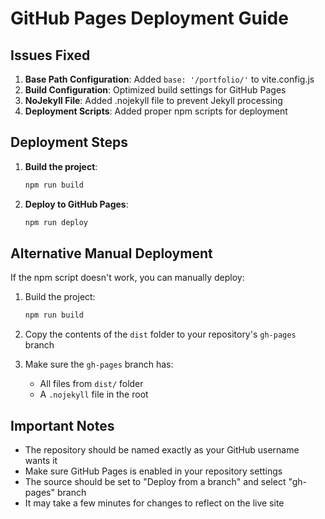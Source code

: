 # GitHub Pages Deployment Guide

## Issues Fixed

1. **Base Path Configuration**: Added `base: '/portfolio/'` to vite.config.js
2. **Build Configuration**: Optimized build settings for GitHub Pages
3. **NoJekyll File**: Added .nojekyll file to prevent Jekyll processing
4. **Deployment Scripts**: Added proper npm scripts for deployment

## Deployment Steps

1. **Build the project**:
   ```bash
   npm run build
   ```

2. **Deploy to GitHub Pages**:
   ```bash
   npm run deploy
   ```

## Alternative Manual Deployment

If the npm script doesn't work, you can manually deploy:

1. Build the project:
   ```bash
   npm run build
   ```

2. Copy the contents of the `dist` folder to your repository's `gh-pages` branch

3. Make sure the `gh-pages` branch has:
   - All files from `dist/` folder
   - A `.nojekyll` file in the root

## Important Notes

- The repository should be named exactly as your GitHub username wants it
- Make sure GitHub Pages is enabled in your repository settings
- The source should be set to "Deploy from a branch" and select "gh-pages" branch
- It may take a few minutes for changes to reflect on the live site
